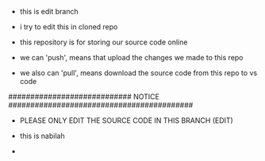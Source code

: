 - this is edit branch

- i try to edit this in cloned repo

- this repository is for storing our source code online

- we can 'push', means that upload the changes we made to this repo

- we also can 'pull', means download the source code from this repo to vs code

############################ NOTICE ##########################################
- PLEASE ONLY EDIT THE SOURCE CODE IN THIS BRANCH (EDIT)

- this is nabilah
- 
